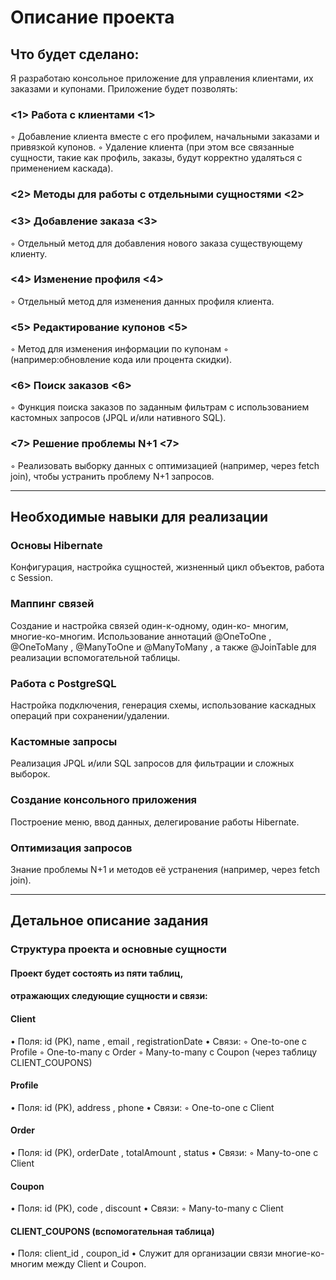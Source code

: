 # Описание проекта
## Что будет сделано:
Я разработаю консольное приложение для управления клиентами, их
заказами и купонами. Приложение будет позволять:

### <1> Работа с клиентами <1>
◦ Добавление клиента вместе с его профилем, начальными заказами и
привязкой купонов.
◦ Удаление клиента (при этом все связанные сущности, такие как профиль,
заказы, будут корректно удаляться с применением каскада).

### <2> Методы для работы с отдельными сущностями <2>

### <3> Добавление заказа <3>
◦ Отдельный метод для добавления нового заказа
существующему клиенту.

### <4> Изменение профиля <4>
◦ Отдельный метод для изменения данных профиля
клиента.

### <5> Редактирование купонов <5>
◦ Метод для изменения информации по купонам
◦ (например:обновление кода или процента скидки).

### <6> Поиск заказов <6>
◦ Функция поиска заказов по заданным фильтрам с использованием
кастомных запросов (JPQL и/или нативного SQL).

### <7> Решение проблемы N+1 <7>
◦ Реализовать выборку данных с оптимизацией (например, через fetch join),
чтобы устранить проблему N+1 запросов.

--------------------------------------------------------------------------
## Необходимые навыки для реализации
### Основы Hibernate
Конфигурация, настройка сущностей, жизненный цикл
объектов, работа с Session.
### Маппинг связей 
Создание и настройка связей один-к-одному, один-ко-
многим, многие-ко-многим. Использование аннотаций @OneToOne , @OneToMany ,
@ManyToOne и @ManyToMany , а также @JoinTable для реализации
вспомогательной таблицы.

### Работа с PostgreSQL
Настройка подключения, генерация схемы,
использование каскадных операций при сохранении/удалении.
### Кастомные запросы
Реализация JPQL и/или SQL запросов для фильтрации и
сложных выборок.

### Создание консольного приложения 
Построение меню, ввод данных,
делегирование работы Hibernate.
### Оптимизация запросов
Знание проблемы N+1 и методов её устранения
(например, через fetch join).

---------------------------------------------------------------------------
## Детальное описание задания
### Структура проекта и основные сущности
#### Проект будет состоять из пяти таблиц, 
#### отражающих следующие сущности и связи:
#### Client
• Поля: id (PK), name , email , registrationDate
• Связи:
◦ One-to-one c Profile
◦ One-to-many c Order
◦ Many-to-many c Coupon (через таблицу CLIENT_COUPONS)
#### Profile
• Поля: id (PK), address , phone
• Связи:
◦ One-to-one с Client
#### Order
• Поля: id (PK), orderDate , totalAmount , status
• Связи:
◦ Many-to-one с Client
#### Coupon
• Поля: id (PK), code , discount
• Связи:
◦ Many-to-many с Client
#### CLIENT_COUPONS (вспомогательная таблица)
• Поля: client_id , coupon_id
• Служит для организации связи многие-ко-многим между Client и Coupon.
